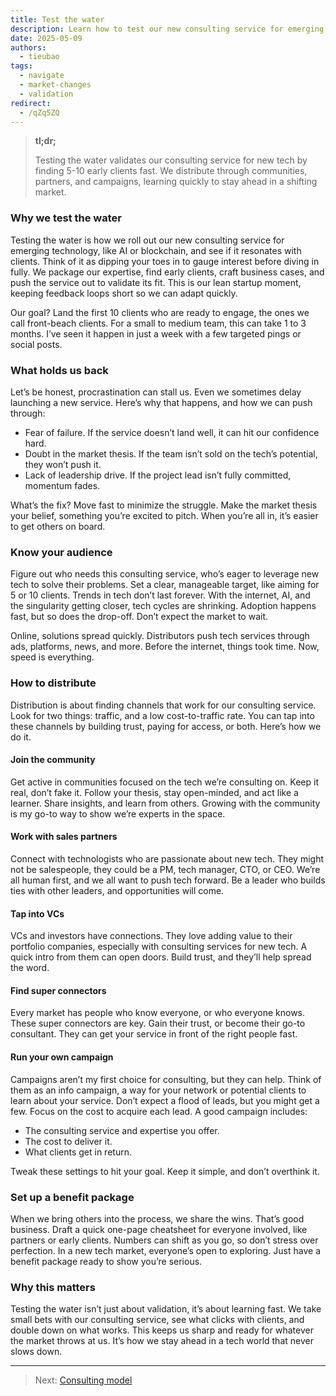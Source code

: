 ```yaml
---
title: Test the water
description: Learn how to test our new consulting service for emerging tech in the real world. This guide shows you how to validate quickly, find early clients, and distribute effectively.
date: 2025-05-09
authors:
  - tieubao
tags:
  - navigate
  - market-changes
  - validation
redirect:
  - /qZq5ZQ
---
```


> **tl;dr;**
>
> Testing the water validates our consulting service for new tech by finding 5-10 early clients fast. We distribute through communities, partners, and campaigns, learning quickly to stay ahead in a shifting market.

### Why we test the water

Testing the water is how we roll out our new consulting service for emerging technology, like AI or blockchain, and see if it resonates with clients. Think of it as dipping your toes in to gauge interest before diving in fully. We package our expertise, find early clients, craft business cases, and push the service out to validate its fit. This is our lean startup moment, keeping feedback loops short so we can adapt quickly.

Our goal? Land the first 10 clients who are ready to engage, the ones we call front-beach clients. For a small to medium team, this can take 1 to 3 months. I’ve seen it happen in just a week with a few targeted pings or social posts.

### What holds us back

Let’s be honest, procrastination can stall us. Even we sometimes delay launching a new service. Here’s why that happens, and how we can push through:

- Fear of failure. If the service doesn’t land well, it can hit our confidence hard.
- Doubt in the market thesis. If the team isn’t sold on the tech’s potential, they won’t push it.
- Lack of leadership drive. If the project lead isn’t fully committed, momentum fades.

What’s the fix? Move fast to minimize the struggle. Make the market thesis your belief, something you’re excited to pitch. When you’re all in, it’s easier to get others on board.

### Know your audience

Figure out who needs this consulting service, who’s eager to leverage new tech to solve their problems. Set a clear, manageable target, like aiming for 5 or 10 clients. Trends in tech don’t last forever. With the internet, AI, and the singularity getting closer, tech cycles are shrinking. Adoption happens fast, but so does the drop-off. Don’t expect the market to wait.

Online, solutions spread quickly. Distributors push tech services through ads, platforms, news, and more. Before the internet, things took time. Now, speed is everything.

### How to distribute

Distribution is about finding channels that work for our consulting service. Look for two things: traffic, and a low cost-to-traffic rate. You can tap into these channels by building trust, paying for access, or both. Here’s how we do it.

#### Join the community

Get active in communities focused on the tech we’re consulting on. Keep it real, don’t fake it. Follow your thesis, stay open-minded, and act like a learner. Share insights, and learn from others. Growing with the community is my go-to way to show we’re experts in the space.

#### Work with sales partners

Connect with technologists who are passionate about new tech. They might not be salespeople, they could be a PM, tech manager, CTO, or CEO. We’re all human first, and we all want to push tech forward. Be a leader who builds ties with other leaders, and opportunities will come.

#### Tap into VCs

VCs and investors have connections. They love adding value to their portfolio companies, especially with consulting services for new tech. A quick intro from them can open doors. Build trust, and they’ll help spread the word.

#### Find super connectors

Every market has people who know everyone, or who everyone knows. These super connectors are key. Gain their trust, or become their go-to consultant. They can get your service in front of the right people fast.

#### Run your own campaign

Campaigns aren’t my first choice for consulting, but they can help. Think of them as an info campaign, a way for your network or potential clients to learn about your service. Don’t expect a flood of leads, but you might get a few. Focus on the cost to acquire each lead. A good campaign includes:

- The consulting service and expertise you offer.
- The cost to deliver it.
- What clients get in return.

Tweak these settings to hit your goal. Keep it simple, and don’t overthink it.

### Set up a benefit package

When we bring others into the process, we share the wins. That’s good business. Draft a quick one-page cheatsheet for everyone involved, like partners or early clients. Numbers can shift as you go, so don’t stress over perfection. In a new tech market, everyone’s open to exploring. Just have a benefit package ready to show you’re serious.

### Why this matters

Testing the water isn’t just about validation, it’s about learning fast. We take small bets with our consulting service, see what clicks with clients, and double down on what works. This keeps us sharp and ready for whatever the market throws at us. It’s how we stay ahead in a tech world that never slows down.

---

> Next: [Consulting model](consulting-model.md)
